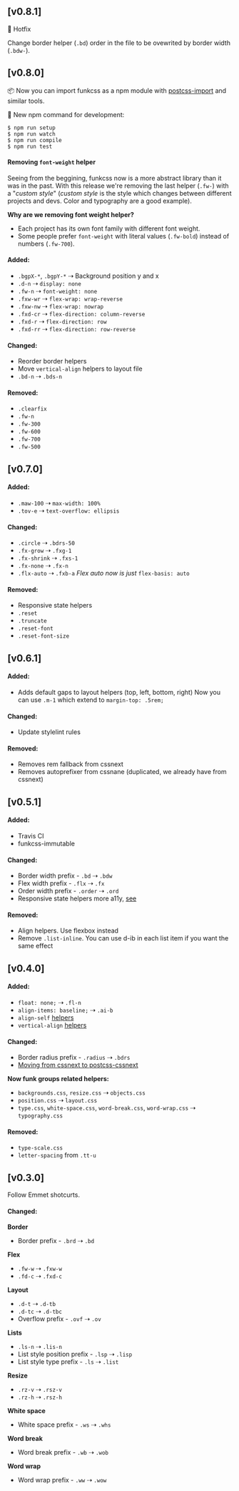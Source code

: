 ## [v0.8.1]
:wrench: Hotfix

Change border helper (`.bd`) order in the file to be ovewrited by border width (`.bdw-`).

## [v0.8.0]

:package: Now you can import funkcss as a npm module with [postcss-import](https://github.com/postcss/postcss-import) and similar tools.

:wrench: New npm command for development:

```
$ npm run setup
$ npm run watch
$ npm run compile
$ npm run test
```

#### Removing `font-weight` helper
Seeing from the beggining, funkcss now is a more abstract library than it was in the past. With this release we're removing the last helper (`.fw-`) with a "*custom style*" (*custom style* is the style which changes between different projects and devs. Color and typography are a good example).

**Why are we removing font weight helper?**
- Each project has its own font family with different font weight.
- Some people prefer `font-weight` with literal values (`.fw-bold`) instead of numbers (`.fw-700`).

#### Added:
- `.bgpX-*`, `.bgpY-*` ⇢ Background position y and x
- `.d-n` ⇢ `display: none`
- `.fw-n` ⇢ `font-weight: none`
- `.fxw-wr` ⇢ `flex-wrap: wrap-reverse`
- `.fxw-nw` ⇢ `flex-wrap: nowrap`
- `.fxd-cr` ⇢ `flex-direction: column-reverse`
- `.fxd-r` ⇢ `flex-direction: row`
- `.fxd-rr` ⇢ `flex-direction: row-reverse`

#### Changed:
- Reorder border helpers
- Move `vertical-align` helpers to layout file
- `.bd-n` ⇢ `.bds-n`

#### Removed:
- `.clearfix`
- `.fw-n`
- `.fw-300`
- `.fw-600`
- `.fw-700`
- `.fw-500`

## [v0.7.0]
#### Added:
- `.maw-100` ⇢ `max-width: 100%`
- `.tov-e` ⇢  `text-overflow: ellipsis`

#### Changed:
- `.circle` ⇢ `.bdrs-50`
- `.fx-grow` ⇢ `.fxg-1`
- `.fx-shrink` ⇢ `.fxs-1`
- `.fx-none` ⇢ `.fx-n`
- `.flx-auto` ⇢ `.fxb-a`
_Flex auto now is just_ `flex-basis: auto`

#### Removed:
- Responsive state helpers
- `.reset`
- `.truncate`
- `.reset-font`
- `.reset-font-size`

## [v0.6.1]
#### Added:
- Adds default gaps to layout helpers (top, left, bottom, right)
Now you can use `.m-1` which extend to `margin-top: .5rem;`

#### Changed:
- Update stylelint rules

#### Removed:
- Removes rem fallback from cssnext
- Removes autoprefixer from cssnane (duplicated, we already have from cssnext)

## [v0.5.1]
#### Added:
- Travis CI
- funkcss-immutable

#### Changed:
- Border width prefix - `.bd` ⇢ `.bdw`
- Flex width prefix - `.flx` ⇢ `.fx`
- Order width prefix - `.order` ⇢ `.ord`
- Responsive state helpers more a11y, [see](https://github.com/filipelinhares/funkcss/commit/a46605679f59b0b3fa1c41ade0bcd429d47ae040)

#### Removed:
- Align helpers. Use flexbox instead
- Remove `.list-inline`. You can use d-ib in each list item if you want the same effect

## [v0.4.0]
#### Added:
- `float: none;` ⇢ `.fl-n`
- `align-items: baseline;` ⇢ `.ai-b`
- `align-self` [helpers](lib/flex.css#L18)
- `vertical-align` [helpers](lib/typography.css#L29)

#### Changed:
- Border radius prefix - `.radius` ⇢ `.bdrs`
- [Moving from cssnext to postcss-cssnext](http://cssnext.io/setup/#wait-what-where-is-the-previous-cssnext-interface)

**Now funk groups related helpers:**

- `backgrounds.css`, `resize.css` ⇢ `objects.css`
- `position.css` ⇢ `layout.css`
- `type.css`, `white-space.css`, `word-break.css`, `word-wrap.css` ⇢ `typography.css`

#### Removed:
- `type-scale.css`
- `letter-spacing` from `.tt-u`

## [v0.3.0]
Follow Emmet shotcurts.

#### Changed:

**Border**
- Border prefix - `.brd` ⇢ `.bd`

**Flex**
- `.fw-w` ⇢ `.fxw-w`
- `.fd-c` ⇢ `.fxd-c`

**Layout**
- `.d-t` ⇢ `.d-tb`
- `.d-tc` ⇢ `.d-tbc`
- Overflow prefix - `.ovf` ⇢ `.ov`

**Lists**
- `.ls-n` ⇢ `.lis-n`
-  List style position prefix - `.lsp` ⇢ `.lisp`
-  List style type prefix - `.ls` ⇢ `.list`

**Resize**
- `.rz-v` ⇢ `.rsz-v`
- `.rz-h` ⇢ `.rsz-h`

**White space**
- White space prefix - `.ws` ⇢ `.whs`

**Word break**
- Word break prefix - `.wb` ⇢ `.wob`

**Word wrap**
- Word wrap prefix - `.ww` ⇢ `.wow`
